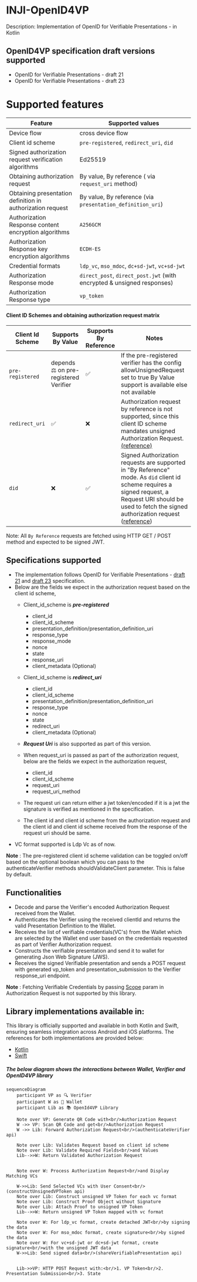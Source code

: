 # INJI-OpenID4VP

Description: Implementation of OpenID for Verifiable Presentations - in Kotlin

## OpenID4VP specification draft versions supported

- OpenID for Verifiable Presentations - draft 21
- OpenID for Verifiable Presentations - draft 23

# Supported features

| Feature                                                    | Supported values                                                       |
|------------------------------------------------------------|------------------------------------------------------------------------|
| Device flow                                                | cross device flow                                                      |
| Client id scheme                                           | `pre-registered`, `redirect_uri`, `did`                                |
| Signed authorization request verification algorithms       | Ed25519                                                                |
| Obtaining authorization request                            | By value, By reference ( via `request_uri` method)                     |
| Obtaining presentation definition in authorization request | By value, By reference (via `presentation_definition_uri`)             |
| Authorization Response content encryption algorithms       | `A256GCM`                                                              |
| Authorization Response key encryption algorithms           | `ECDH-ES`                                                              |
| Credential formats                                         | `ldp_vc`, `mso_mdoc`, `dc+sd-jwt`, `vc+sd-jwt`                         |
| Authorization Response mode                                | `direct_post`, `direct_post.jwt` (with encrypted & unsigned responses) |
| Authorization Response type                                | `vp_token`                                                             |

#### Client ID Schemes and obtaining authorization request matrix

| Client Id Scheme | Supports By Value                     | Supports By Reference | Notes                                                                                                                                                                                                                                                                                             |
|------------------|---------------------------------------|-----------------------|---------------------------------------------------------------------------------------------------------------------------------------------------------------------------------------------------------------------------------------------------------------------------------------------------|
| `pre-registered` | depends ⚖️ on pre-registered Verifier | ✅                     | If the pre-registered verifier has the config allowUnsignedRequest set to true By Value support is available else not available                                                                                                                                                                   |
| `redirect_uri`   | ✅                                     | ❌                     | Authorization request by reference is not supported, since this client ID scheme mandates unsigned Authorization Request. [(reference)](https://openid.net/specs/openid-4-verifiable-presentations-1_0-ID3.html#section-5.10.4-2.1)                                                               |
| `did`            | ❌                                     | ✅                     | Signed Authorization requests are supported in "By Reference" mode. As `did` client id scheme requires a signed request, a Request URI should be used to fetch the signed authorization request ([reference](https://openid.net/specs/openid-4-verifiable-presentations-1_0-23.html#section-3.2)) |

Note: All `By Reference` requests are fetched using HTTP GET / POST method and expected to be signed JWT.

## Specifications supported
- The implementation follows OpenID for Verifiable Presentations - [draft 21](https://openid.net/specs/openid-4-verifiable-presentations-1_0-21.html) and [draft 23](https://openid.net/specs/openid-4-verifiable-presentations-1_0-23.html) specification.
- Below are the fields we expect in the authorization request based on the client id scheme,
    - Client_id_scheme is **_pre-registered_**
        * client_id
        * client_id_scheme
        * presentation_definition/presentation_definition_uri
        * response_type
        * response_mode
        * nonce
        * state
        * response_uri
        * client_metadata (Optional)

    - Client_id_scheme is **_redirect_uri_**
        * client_id
        * client_id_scheme
        * presentation_definition/presentation_definition_uri
        * response_type
        * nonce
        * state
        * redirect_uri
        * client_metadata (Optional)

    - **_Request Uri_** is also supported as part of this version.
    - When request_uri is passed as part of the authorization request, below are the fields we expect in the authorization request,
        * client_id
        * client_id_scheme
        * request_uri
        * request_uri_method

    - The request uri can return either a jwt token/encoded if it is a jwt the signature is verified as mentioned in the specification.
    - The client id and client id scheme from the authorization request and the client id and client id scheme received from the response of the request uri should be same.
- VC format supported is Ldp Vc as of now.

**Note** : The pre-registered client id scheme validation can be toggled on/off based on the optional boolean which you can pass to the authenticateVerifier methods shouldValidateClient parameter. This is false by default.
## Functionalities

- Decode and parse the Verifier's encoded Authorization Request received from the Wallet.
- Authenticates the Verifier using the received clientId and returns the valid Presentation Definition to the Wallet.
- Receives the list of verifiable credentials(VC's) from the Wallet which are selected by the Wallet end user based on the credentials requested as part of Verifier Authorization request.
- Constructs the verifiable presentation and send it to wallet for generating Json Web Signature (JWS).
- Receives the signed Verifiable presentation and sends a POST request with generated vp_token and presentation_submission to the Verifier response_uri endpoint.

**Note** : Fetching Verifiable Credentials by passing [Scope](https://openid.net/specs/openid-4-verifiable-presentations-1_0.html#name-using-scope-parameter-to-re) param in Authorization Request is not supported by this library.

## Library implementations available in:

This library is officially supported and available in both Kotlin and Swift, ensuring seamless integration across Android and iOS platforms. The references for both implementations are provided below:
* [Kotlin](./kotlin/openID4VP/README.md)
* [Swift](https://github.com/mosip/inji-openid4vp-ios-swift)

##### The below diagram shows the interactions between Wallet, Verifier and OpenID4VP library

```mermaid
sequenceDiagram
    participant VP as 🔍 Verifier
    participant W as 📱 Wallet
    participant Lib as 📚 OpenId4VP Library

    Note over VP: Generate QR Code with<br/>Authorization Request
    W ->> VP: Scan QR Code and get<br/>Authorization Request
    W ->> Lib: Forward Authorization Request<br/>(authenticateVerifier api)

    Note over Lib: Validates Request based on client id scheme
    Note over Lib: Validate Required Fields<br/>and Values
    Lib-->>W: Return Validated Authorization Request


    Note over W: Process Authorization Request<br/>and Display Matching VCs

    W->>Lib: Send Selected VCs with User Consent<br/>(constructUnsignedVPToken api)
    Note over Lib: Construct unsigned VP Token for each vc format
    Note over Lib: Construct Proof Object without Signature
    Note over Lib: Attach Proof to unsigned VP Token
    Lib-->>W: Return unsigned VP Token mapped with vc format

    Note over W: For ldp_vc format, create detached JWT<br/>by signing the data
    Note over W: For mso_mdoc format, create signature<br/>by signed the data
    Note over W: For vc+sd-jwt or dc+sd-jwt format, create signature<br/>with the unsigned JWT data
    W->>Lib: Send signed data<br/>(shareVerifiablePresentation api)


    Lib->>VP: HTTP POST Request with:<br/>1. VP Token<br/>2. Presentation Submission<br/>3. State
```